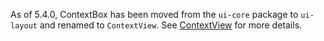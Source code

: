 As of 5.4.0, ContextBox has been moved from the `ui-core` package to `ui-layout` and renamed to `ContextView`.
See [ContextView](#ContextView) for more details.
